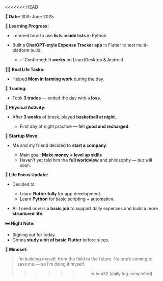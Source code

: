 <<<<<<< HEAD

**📅 Date:** 30th June 2025

**🧠 Learning Progress:**

* Learned how to use **lists inside lists** in Python.
* Built a **ChatGPT-style Expense Tracker app** in Flutter to test multi-platform build.

  * ✅ Confirmed: It **works** on Linux/Desktop &  Android.

**👨‍🌾 Real Life Tasks:**

* Helped **Mom in farming work** during the day.

**💸 Trading:**

* Took **3 trades** — ended the day with a **loss**.

**🏀 Physical Activity:**

* After **3 weeks** of break, played **basketball at night**.

  * First day of night practice — felt **good and recharged**.

**🚀 Startup Move:**

* Me and my friend decided to **start a company**:

  * Main goal: **Make money + level up skills**
  * Haven't yet told him the **full worldview** and philosophy — but will soon.

**🎯 Life Focus Update:**

* Decided to:

  * Learn **Flutter fully** for app development.
  * Learn **Python** for basic scripting + automation.
* All I need now is a **basic job** to support daily expenses and build a more **structured life**.

**🛏️ Night Note:**

* Signing out for today.
* Gonna **study a bit of basic Flutter** before sleep.

**🧠 Mindset:**

> I'm building myself, from the field to the future. No one’s coming to save me — so I’m doing it myself.
>>>>>>> ec5ca32 (daily  log completed)
